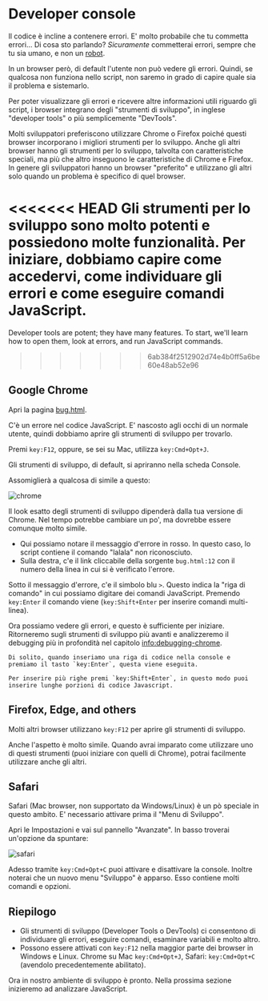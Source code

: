# Developer console

Il codice è incline a contenere errori. E' molto probabile che tu commetta errori... Di cosa sto parlando? *Sicuramente* commetterai errori, sempre che tu sia umano, e non un [robot](https://it.wikipedia.org/wiki/Bender_(personaggio)).

In un browser però, di default l'utente non può vedere gli errori. Quindi, se qualcosa non funziona nello script, non saremo in grado di capire quale sia il problema e sistemarlo.

Per poter visualizzare gli errori e ricevere altre informazioni utili riguardo gli script, i browser integrano degli "strumenti di sviluppo", in inglese "developer tools" o più semplicemente "DevTools".

Molti sviluppatori preferiscono utilizzare Chrome o Firefox poiché questi browser incorporano i migliori strumenti per lo sviluppo. Anche gli altri browser hanno gli strumenti per lo sviluppo, talvolta con caratteristiche speciali, ma più che altro inseguono le caratteristiche di Chrome e Firefox.
In genere gli sviluppatori hanno un browser "preferito" e utilizzano gli altri solo quando un problema è specifico di quel browser.

<<<<<<< HEAD
Gli strumenti per lo sviluppo sono molto potenti e possiedono molte funzionalità. Per iniziare, dobbiamo capire come accedervi, come individuare gli errori e come eseguire comandi JavaScript.
=======
Developer tools are potent; they have many features. To start, we'll learn how to open them, look at errors, and run JavaScript commands.
>>>>>>> 6ab384f2512902d74e4b0ff5a6be60e48ab52e96

## Google Chrome

Apri la pagina [bug.html](bug.html).

C'è un errore nel codice JavaScript. E' nascosto agli occhi di un normale utente, quindi dobbiamo aprire gli strumenti di sviluppo per trovarlo.

Premi `key:F12`, oppure, se sei su Mac, utilizza `key:Cmd+Opt+J`.

Gli strumenti di sviluppo, di default, si apriranno nella scheda Console.

Assomiglierà a qualcosa di simile a questo:

![chrome](chrome.png)

Il look esatto degli strumenti di sviluppo dipenderà dalla tua versione di Chrome. Nel tempo potrebbe cambiare un po', ma dovrebbe essere comunque molto simile.

- Qui possiamo notare il messaggio d'errore in rosso. In questo caso, lo script contiene il comando "lalala" non riconosciuto.
- Sulla destra, c'e il link cliccabile della sorgente `bug.html:12` con il numero della linea in cui si è verificato l'errore.

Sotto il messaggio d'errore, c'e il simbolo blu `>`. Questo indica la "riga di comando" in cui possiamo digitare dei comandi JavaScript. Premendo `key:Enter` il comando viene (`key:Shift+Enter` per inserire comandi multi-linea).

Ora possiamo vedere gli errori, e questo è sufficiente per iniziare. Ritorneremo sugli strumenti di sviluppo più avanti e analizzeremo il debugging più in profondità nel capitolo <info:debugging-chrome>.

```smart header="Input multi-riga"
Di solito, quando inseriamo una riga di codice nella console e premiamo il tasto `key:Enter`, questa viene eseguita.

Per inserire più righe premi `key:Shift+Enter`, in questo modo puoi inserire lunghe porzioni di codice Javascript.

```

## Firefox, Edge, and others

Molti altri browser utilizzano `key:F12` per aprire gli strumenti di sviluppo.

Anche l'aspetto è molto simile. Quando avrai imparato come utilizzare uno di questi strumenti (puoi iniziare con quelli di Chrome), potrai facilmente utilizzare anche gli altri.

## Safari

Safari (Mac browser, non supportato da Windows/Linux) è un pò speciale in questo ambito. E' necessario attivare prima il "Menu di Sviluppo".

Apri le Impostazioni e vai sul pannello "Avanzate". In basso troverai un'opzione da spuntare:

![safari](safari.png)

Adesso tramite `key:Cmd+Opt+C` puoi attivare e disattivare la console. Inoltre noterai che un nuovo menu "Sviluppo" è apparso. Esso  contiene molti comandi e opzioni.

## Riepilogo

- Gli strumenti di sviluppo (Developer Tools o DevTools) ci consentono di individuare gli errori, eseguire comandi, esaminare variabili e molto altro.
- Possono essere attivati con `key:F12` nella maggior parte dei browser in Windows e Linux. Chrome su Mac `key:Cmd+Opt+J`, Safari: `key:Cmd+Opt+C` (avendolo precedentemente abilitato).

Ora in nostro ambiente di sviluppo è pronto. Nella prossima sezione inizieremo ad analizzare JavaScript.
